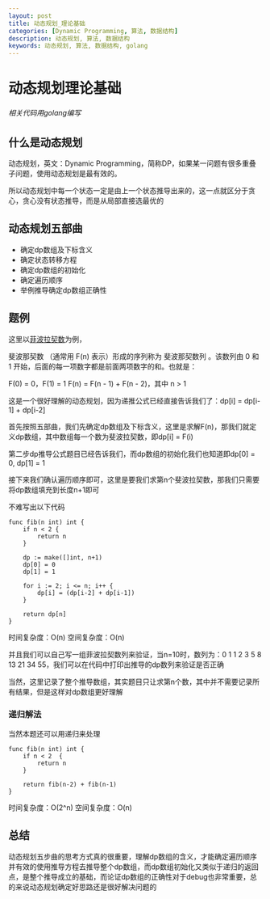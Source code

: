 ```yaml
---
layout: post
title: 动态规划_理论基础
categories: [Dynamic Programming, 算法, 数据结构]
description: 动态规划, 算法, 数据结构
keywords: 动态规划, 算法, 数据结构, golang
---
```


# 动态规划理论基础

###### 相关代码用golang编写


## 什么是动态规划

动态规划，英文：Dynamic Programming，简称DP，如果某一问题有很多重叠子问题，使用动态规划是最有效的。

所以动态规划中每一个状态一定是由上一个状态推导出来的，这一点就区分于贪心，贪心没有状态推导，而是从局部直接选最优的


## 动态规划五部曲

- 确定dp数组及下标含义
- 确定状态转移方程
- 确定dp数组的初始化
- 确定遍历顺序
- 举例推导确定dp数组正确性

## 题例

这里以[菲波拉契数](https://leetcode.cn/problems/fibonacci-number/)为例，

斐波那契数 （通常用 F(n) 表示）形成的序列称为 斐波那契数列 。该数列由 0 和 1 开始，后面的每一项数字都是前面两项数字的和。也就是：

F(0) = 0，F(1) = 1
F(n) = F(n - 1) + F(n - 2)，其中 n > 1

这是一个很好理解的动态规划，因为递推公式已经直接告诉我们了：dp[i] = dp[i-1] + dp[i-2]

首先按照五部曲，我们先确定dp数组及下标含义，这里是求解F(n)，那我们就定义dp数组，其中数组每一个数为斐波拉契数，即dp[i] = F(i)

第二步dp推导公式题目已经告诉我们，而dp数组的初始化我们也知道即dp[0] = 0, dp[1] = 1

接下来我们确认遍历顺序即可，这里是要我们求第n个斐波拉契数，那我们只需要将dp数组填充到长度n+1即可

不难写出以下代码

```
func fib(n int) int {
    if n < 2 {
        return n
    }

    dp := make([]int, n+1)
    dp[0] = 0
    dp[1] = 1

    for i := 2; i <= n; i++ {
        dp[i] = (dp[i-2] + dp[i-1])
    }

    return dp[n]
}
```
时间复杂度：O(n)
空间复杂度：O(n)


并且我们可以自己写一组菲波拉契数列来验证，当n=10时，数列为：0 1 1 2 3 5 8 13 21 34 55，我们可以在代码中打印出推导的dp数列来验证是否正确

当然，这里记录了整个推导数组，其实题目只让求第n个数，其中并不需要记录所有结果，但是这样对dp数组更好理解


### 递归解法

当然本题还可以用递归来处理
```
func fib(n int) int {
    if n < 2  {
        return n
    }

    return fib(n-2) + fib(n-1)
}
```

时间复杂度：O(2^n)
空间复杂度：O(n)


## 总结

动态规划五步曲的思考方式真的很重要，理解dp数组的含义，才能确定遍历顺序并有效的使用推导方程去推导整个dp数组，而dp数组初始化又类似于递归的返回点，是整个推导成立的基础，而论证dp数组的正确性对于debug也非常重要，总的来说动态规划确定好思路还是很好解决问题的